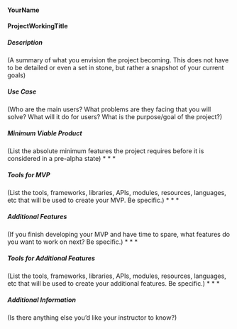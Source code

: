 #### YourName

#### ProjectWorkingTitle

##### Description
(A summary of what you envision the project becoming. This does not have to be detailed or even a set in stone, but rather a snapshot of your current goals)

##### Use Case
(Who are the main users? What problems are they facing that you will solve? What will it do for users? What is the purpose/goal of the project?)

##### Minimum Viable Product
(List the absolute minimum features the project requires before it is considered in a pre-alpha state)
 *
 *
 *

##### Tools for MVP
(List the tools, frameworks, libraries, APIs, modules, resources, languages, etc that will be used to create your MVP. Be specific.)
 *
 *
 *

##### Additional Features
(If you finish developing your MVP and have time to spare, what features do you want to work on next? Be specific.)
 *
 *
 *

##### Tools for Additional Features
(List the tools, frameworks, libraries, APIs, modules, resources, languages, etc that will be used to create your additional features. Be specific.)
 *
 *
 *

##### Additional Information
(Is there anything else you’d like your instructor to know?)

